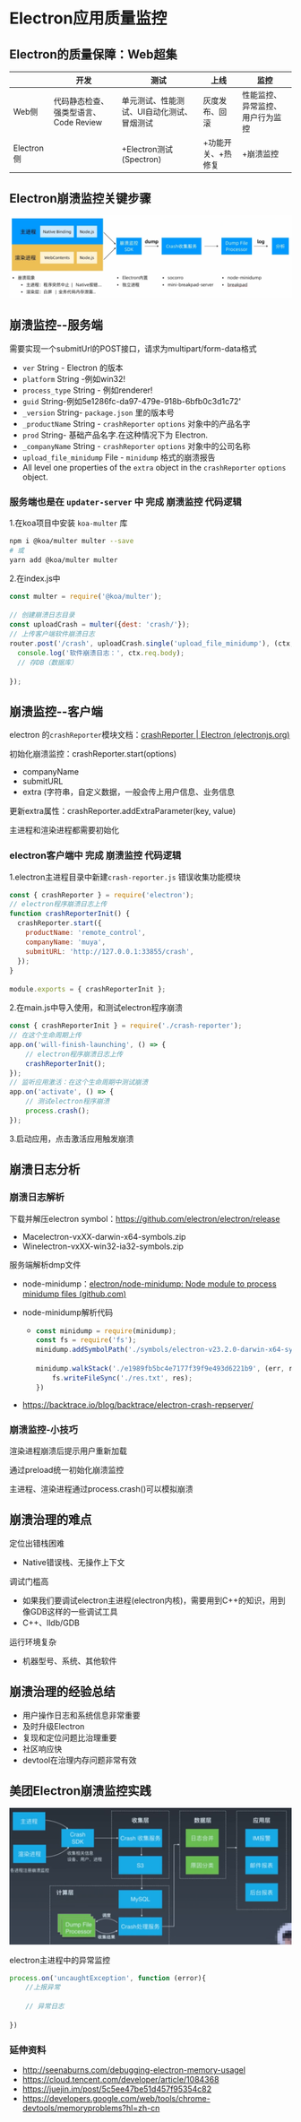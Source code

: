 # Electron应用质量监控

## Electron的质量保障：Web超集

|            | 开发                                          | 测试                                                   | 上线                   | 监控                                     |
| ---------- | --------------------------------------------- | ------------------------------------------------------ | ---------------------- | ---------------------------------------- |
| Web侧      | 代码静态检查、强类型语言、Code Review | 单元测试、性能测试、UI自动化测试、冒烟测试 | 灰度发布、回滚     | 性能监控、异常监控、用户行为监控 |
| Electron侧 |                                               | +Electron测试(Spectron)                           | +功能开关、+热修复 | +崩溃监控                                |

## Electron崩溃监控关键步骤

![electron程序崩溃](.\img\electron程序崩溃.jpg)

## 崩溃监控--服务端

需要实现一个submitUrl的POST接口，请求为multipart/form-data格式

- `ver` String - Electron 的版本
- `platform` String -例如win32!
- `process_type` String - 例如renderer!
- `guid` String-例如5e1286fc-da97-479e-918b-6bfb0c3d1c72'
- `_version` String- `package.json` 里的版本号
- `_productName` String - `crashReporter`  `options` 对象中的产品名字
- `prod` String- 基础产品名字.在这种情况下为 Electron.
- `_companyName` String - `crashReporter`  `options` 对象中的公司名称
- `upload_file_minidump` File - `minidump` 格式的崩溃报告
- All level one properties of the `extra` object in the `crashReporter`  `options` object.

### 服务端也是在 `updater-server` 中 完成 崩溃监控 代码逻辑

1.在koa项目中安装 `koa-multer` 库

```bash
npm i @koa/multer multer --save
# 或
yarn add @koa/multer multer
```

2.在index.js中

```js
const multer = require('@koa/multer');

// 创建崩溃日志目录
const uploadCrash = multer({dest: 'crash/'});
// 上传客户端软件崩溃日志
router.post('/crash', uploadCrash.single('upload_file_minidump'), (ctx, next) => {
  console.log('软件崩溃日志：', ctx.req.body);
  // 存DB（数据库）

});
```

## 崩溃监控--客户端

electron 的`crashReporter`模块文档：[crashReporter | Electron (electronjs.org)](https://www.electronjs.org/zh/docs/latest/api/crash-reporter)

初始化崩溃监控：crashReporter.start(options)

- companyName
- submitURL
- extra (字符串，自定义数据，一般会传上用户信息、业务信息

更新extra属性：crashReporter.addExtraParameter(key, value)

主进程和渲染进程都需要初始化

### electron客户端中 完成 崩溃监控 代码逻辑

1.electron主进程目录中新建`crash-reporter.js` 错误收集功能模块

```js
const { crashReporter } = require('electron');
// electron程序崩溃日志上传
function crashReporterInit() {
  crashReporter.start({
    productName: 'remote_control',
    companyName: 'muya',
    submitURL: 'http://127.0.0.1:33855/crash',
  });
}

module.exports = { crashReporterInit };
```

2.在main.js中导入使用，和测试electron程序崩溃

```js
const { crashReporterInit } = require('./crash-reporter');
// 在这个生命周期上传
app.on('will-finish-launching', () => {
    // electron程序崩溃日志上传
    crashReporterInit();
});
// 监听应用激活：在这个生命周期中测试崩溃
app.on('activate', () => {
    // 测试electron程序崩溃
    process.crash();
});
```

3.启动应用，点击激活应用触发崩溃

## 崩溃日志分析

### 崩溃日志解析

下载并解压electron symbol：<https://github.com/electron/electron/release>

- Macelectron-vxXX-darwin-x64-symbols.zip
- Winelectron-vxXX-win32-ia32-symbols.zip

服务端解析dmp文件

- node-minidump：[electron/node-minidump: Node module to process minidump files (github.com)](https://github.com/electron/node-minidump)

- node-minidump解析代码

  - ```js
    const minidump = require(minidump);
    const fs = require('fs');
    minidump.addSymbolPath('./symbols/electron-v23.2.0-darwin-x64-symbols/breakpad_symbols/');
    
    minidump.walkStack('./e1989fb5bc4e7177f39f9e493d6221b9', (err, res)=> {
        fs.writeFileSync('./res.txt', res);
    })
    ```

- <https://backtrace.io/blog/backtrace/electron-crash-repserver/>

### 崩溃监控-小技巧

渲染进程崩溃后提示用户重新加载

通过preload统一初始化崩溃监控

主进程、渲染进程通过process.crash()可以模拟崩溃

## 崩溃治理的难点

定位出错栈困难

- Native错误栈、无操作上下文

调试门槛高

- 如果我们要调试electron主进程(electron内核)，需要用到C++的知识，用到像GDB这样的一些调试工具
- C++、lldb/GDB

运行环境复杂

- 机器型号、系统、其他软件

## 崩溃治理的经验总结

- 用户操作日志和系统信息非常重要
- 及时升级Electron
- 复现和定位问题比治理重要
- 社区响应快
- devtool在治理内存问题非常有效

## 美团Electron崩溃监控实践

![Electron崩溃监控实践](.\img\Electron崩溃监控实践.jpg)

electron主进程中的异常监控

```js
process.on('uncaughtException', function (error){
    //上报异常
       
    // 异常日志
    
})
```

### 延伸资料

- <http://seenaburns.com/debugging-electron-memory-usagel>
- <https://cloud.tencent.com/developer/article/1084368>
- <https://juejin.im/post/5c5ee47be51d457f95354c82>
- <https://developers.google.com/web/tools/chrome-devtools/memoryproblems?hl=zh-cn>

